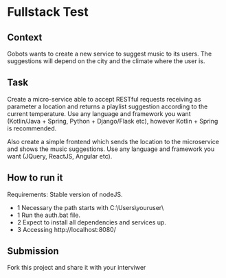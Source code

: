 # Fullstack Test

## Context

Gobots wants to create a new service to suggest music to its users. The suggestions will depend on the city and the climate where the user is.

## Task

Create a micro-service able to accept RESTful requests receiving as parameter a location and returns a playlist suggestion according to the current temperature. Use any language and framework you want (Kotlin/Java + Spring, Python + Django/Flask etc), however Kotlin + Spring is recommended.

Also create a simple frontend which sends the location to the microservice and shows the music suggestions. Use any language and framework you want (JQuery, ReactJS, Angular etc).

## How to run it
Requirements:
Stable version of nodeJS.

* 1 Necessary the path starts with C:\Users\youruser\
* 1 Run the auth.bat file. 
* 2 Expect to install all dependencies and services up. 
* 3 Accessing http://localhost:8080/

## Submission
Fork this project and share it with your interviwer
